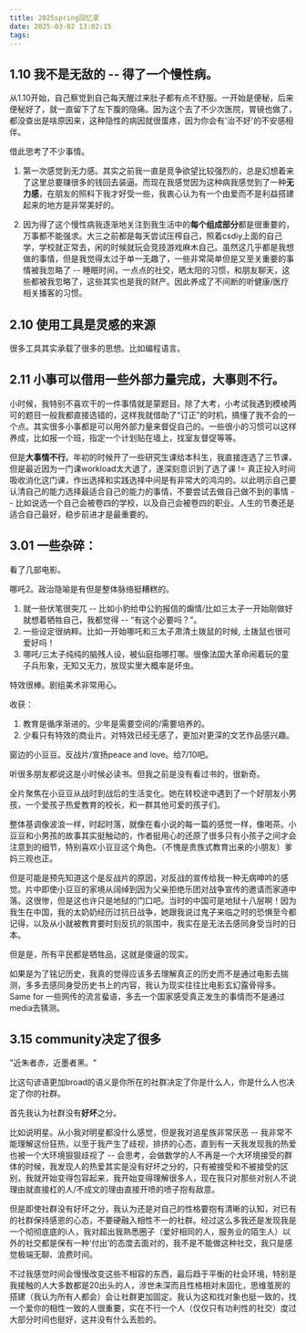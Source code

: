 ```yaml
---
title: 2025spring回忆录
date: 2025-03-02 13:02:15
tags:
---
```


## 1.10 我不是无敌的 -- 得了一个慢性病。
从1.10开始，自己察觉到自己每天醒过来肚子都有点不舒服。一开始是便秘，后来便秘好了，就一直留下了左下腹的隐痛。因为这个去了不少次医院，胃镜也做了，都没查出是啥原因来，这种隐性的病因就很蛋疼，因为你会有'治不好'的不安感相伴。

借此思考了不少事情。

1. 第一次感觉到无力感。其实之前我一直是竞争欲望比较强烈的，总是幻想着来了这里总要赚很多的钱回去装逼。而现在我感觉因为这种病我感觉到了一种**无力感**，在朋友的照料下我才好受一些，我衷心认为有一个由爱而不是利益搭建起来的地方是非常美好的。

2. 因为得了这个慢性病我逐渐地关注到我生活中的**每个组成部分**都是很重要的，万事都不能强求。大三之前都是每天尝试压榨自己，照着csdiy上面的自己学，学校就正常去，闲的时候就玩会竞技游戏麻木自己。虽然这几乎都是我想做的事情，但是我觉得太过于单一无趣了，一些非常简单但是又至关重要的事情被我忽略了 -- 睡眠时间，一点点的社交，晒太阳的习惯，和朋友聊天，这些都被我忽略了，这些其实也是我的财产。因此养成了不间断的听健康/医疗相关播客的习惯。

## 2.10 使用工具是灵感的来源
很多工具其实承载了很多的思想。比如编程语言。

## 2.11 小事可以借用一些外部力量完成，大事则不行。
小时候，我特别不喜欢干的一件事情就是蒙题目。除了大考，小考试我遇到模棱两可的题目一般我都直接选错的，这样我就借助了“订正”的时机，搞懂了我不会的一个点。其实很多小事都是可以用外部力量来督促自己的。一些很小的习惯可以这样养成，比如报一个班，指定一个计划贴在墙上，找室友督促等等。

但是**大事情不行**。年初的时候开了一些研究生课给本科生，我直接连选了三节课，但是最近因为一门课workload太大退了，遂深刻意识到了选了课 != 真正投入时间吸收消化这门课，作出选择和实践选择中间是有非常大的鸿沟的。以此明示自己要认清自己的能力选择最适合自己的能力的事情，不要尝试去做自己做不到的事情 -- 比如说选一个自己会被卷四的学校，以及自己会被卷四的职业。人生的节奏还是适合自己最好，稳步前进才是最重要的。

## 3.01 一些杂碎：
看了几部电影。

哪吒2。政治隐喻是有但是整体脉络挺糟糕的。

1. 就一些伏笔很突兀 -- 比如小豹给申公豹报信的煽情/比如三太子一开始刚做好就想着牺牲自己，我都觉得 -- “有这个必要吗？”。
2. 一些设定很纳粹。比如一开始哪吒和三太子肃清土拨鼠的时候, 土拨鼠也很可爱好吗！
3. 哪吒/三太子纯纯的脑残人设，被仙庭指哪打哪。很像法国大革命闹着玩的童子兵形象，无知又无力，放现实里大概率是坏虫。

特效很棒。剧组美术非常用心。

收获：
1. 教育是循序渐进的。少年是需要空间的/需要培养的。
2. 少看只有特效的商业片。对特效已经无感了，更加对更深的文艺作品感兴趣。

窗边的小豆豆。反战片/宣扬peace and love。给7/10吧。

听很多朋友都说这是小时候必读书。但我之前是没有看过书的，很新奇。

全片聚焦在小豆豆从战时到战后的生活变化。她在转校途中遇到了一个好朋友小男孩，一个爱孩子热爱教育的校长，和一群其他可爱的孩子们。

整体基调像波浪一样，时起时落，就像在看小说的每一篇的感觉一样，像喝茶。小豆豆和小男孩的故事其实挺触动的，作者挺用心的还原了很多只有小孩子之间才会注意到的细节，特别喜欢小豆豆这个角色。（不愧是贵族式教育出来的小朋友）爹妈三观也正。

但是可能是预先知道这个是反战片的原因，对反战的宣传给我一种无病呻吟的感觉。片中即使小豆豆的家境从阔绰到因为父亲拒绝乐团对战争宣传的邀请而家道中落。这很惨，但是这也许只是地狱的门口吧。当时的中国可是地狱十八层啊！因为我生在中国，我的太奶奶经历过抗日战争，她跟我说过鬼子来临之时的恐惧至今都记得，以及从小就被教育要时刻反抗的氛围中，我实在是无法去感同身受当时的日本。

但是是，所有平民都是牺牲品，这就是傻逼的现实。

如果是为了铭记历史，我真的觉得应该多去理解真正的历史而不是通过电影去揣测，多多去感同身受历史书上的内容，我认为现实往往比电影玄幻露骨得多。Same for 一些网传的流言蜚语，多去一个国家感受真正发生的事情而不是通过media去猜测。


## 3.15 community决定了很多
"近朱者赤，近墨者黑。"

比这句谚语更加broad的语义是你所在的社群决定了你是什么人，你是什么人也决定了你的社群。

首先我认为社群没有**好坏**之分。

比如说明星。从小我对明星都没什么感觉，但是我对追星族非常厌恶 -- 我非常不能理解这份狂热，以至于我产生了歧视，排挤的心态，直到有一天我发现我的热爱也被一个大环境狠狠歧视了 -- 会思考，会做数学的人不再是一个大环境接受的群体的时候，我发现人的热爱其实是没有好坏之分的，只有被接受和不被接受的区别，我就开始变得包容起来，我开始变得理解很多人，现在我只对那些对别人不说理由就直接杠的人/不成文的理由直接开喷的喷子抱有敌意。

但是即使社群没有好坏之分，我认为还是对自己的性格要抱有清晰的认知，对已有的社群保持感恩的心态，不要硬融入相性不一的社群。经过这么多我还是发现我是一个彻彻底底的i人，我对超出我熟悉圈子（爱好相同的人，服务业的陌生人）以外的社交都是保有一种‘付出’的态度去面对的，我不是不能做这种社交，我只是感觉极端无聊、浪费时间。

不过我感觉时间会慢慢改变这些不相容的东西，最后趋于平衡的社会环境，特别是我接触的人大多数都是20出头的人，涉世未深而且性格相对未固化，思维茧房的搭建（我认为所有人都会）会让社群更加固定。我认为这和找对象也挺一致的，找一个爱你的相性一致的人很重要，实在不行一个人（仅仅只有功利性的社交）度过大部分时间也挺好，这并没有什么丢脸的。